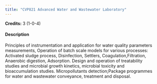 ```yaml
---
title: "CVP821 Advanced Water and Wastewater Laboratory"
---
```

**Credits:** 3 (1-0-4)

#### Description
Principles of instrumentation and application for water quality parameters measurements, Operation of batch scale models for various processes: Activated sludge process, Disinfection, Settlers, Coagulation,Filtration, Anaerobic digestion, Adsorption. Design and operation of treatability studies and microbial growth kinetics, microbial toxicity and bioaccumulation studies. Micropollutants detection;Package programmes for water and wastewater conveyance, treatment and disposal.